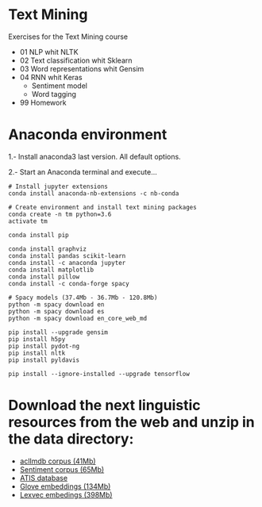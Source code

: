 # Text Mining

Exercises for the Text Mining course

- 01 NLP whit NLTK
- 02 Text classification whit Sklearn
- 03 Word representations whit Gensim
- 04 RNN whit Keras
  - Sentiment model
  - Word tagging
- 99 Homework



# Anaconda environment

1.- Install anaconda3 last version. All default options.

2.- Start an Anaconda terminal and execute...

```
# Install jupyter extensions 
conda install anaconda-nb-extensions -c nb-conda

# Create environment and install text mining packages
conda create -n tm python=3.6
activate tm

conda install pip

conda install graphviz
conda install pandas scikit-learn
conda install -c anaconda jupyter 
conda install matplotlib
conda install pillow 
conda install -c conda-forge spacy

# Spacy models (37.4Mb - 36.7Mb - 120.8Mb)
python -m spacy download en
python -m spacy download es
python -m spacy download en_core_web_md

pip install --upgrade gensim
pip install h5py
pip install pydot-ng
pip install nltk
pip install pyldavis

pip install --ignore-installed --upgrade tensorflow 

```


# Download the next linguistic resources from the web and unzip in the data directory:
  - [aclImdb corpus (41Mb)](https://s3-eu-west-1.amazonaws.com/text-mining-course/aclImdb.zip)
  - [Sentiment corpus (65Mb)](https://s3-eu-west-1.amazonaws.com/text-mining-course/sentiment_corpus.zip)
  - [ATIS database](https://s3-eu-west-1.amazonaws.com/text-mining-course/atis.zip)
  - [Glove embeddings (134Mb)](https://s3-eu-west-1.amazonaws.com/text-mining-course/glove.6B.100d.txt.zip)
  - [Lexvec embedings (398Mb)](https://www.dropbox.com/s/kguufyc2xcdi8yk/lexvec.enwiki%2Bnewscrawl.300d.W.pos.vectors.gz)
